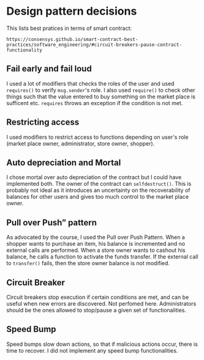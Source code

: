 # Design pattern decisions

This lists best pratices in terms of smart contract: 

`https://consensys.github.io/smart-contract-best-practices/software_engineering/#circuit-breakers-pause-contract-functionality`


## Fail early and fail loud

I used a lot of modifiers that checks the roles of the user and used `requires()` to verify `msg.sender`'s role. I also used `require()` to check other things such that the value entered to buy something on the market place is sufficent etc. `requires` throws an exception if the condition is not met.


## Restricting access

I used modifiers to restrict access to functions depending on user's role (market place owner, administrator, store owner, shopper).


## Auto depreciation and Mortal

I chose mortal over auto depreciation of the contract but I could have implemented both. The owner of the contract can `selfdestruct()`. This is probably not ideal as it introduces an uncertainty on the recoverability of balances for other users and gives too much control to the market place owner.


## Pull over Push” pattern

As advocated by the course, I used the Pull over Push Pattern. When a shopper wants to purchase an item, his balance is incremented and no external calls are performed. When a store owner wants to cashout his balance, he calls a function to activate the funds transfer. If the external call to `transfer()` fails, then the store owner balance is not modified.


## Circuit Breaker

Circuit breakers stop execution if certain conditions are met, and can be useful when new errors are discovered. Not perfomed here. Administrators should be the ones allowed to stop/pause a given set of functionalities.


## Speed Bump

Speed bumps slow down actions, so that if malicious actions occur, there is time to recover. I did not implement any speed bump functionalities. 



